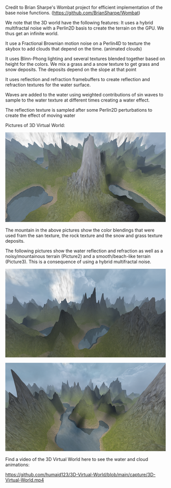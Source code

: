 Credit to Brian Sharpe's Wombat project for efficient implementation of the base noise functions. (https://github.com/BrianSharpe/Wombat)

We note that the 3D world have the following features:
It uses a hybrid multifractal noise with a Perlin2D basis to create the terrain on the GPU.
We thus get an infinite world.

It use a Fractional Brownian motion noise on a Perlin4D to texture the skybox to add clouds that depend on the time. (animated clouds)

It uses Blinn-Phong lighting and several textures blended together based on height for the colors. We mix a grass and a snow texture to get grass and snow deposits. The deposits depend on the slope at that point

It uses reflection and refraction framebuffers to create reflection and refraction textures for the water surface. 

Waves are added to the water using weighted contributions of sin waves to sample to the water texture at different times creating a water effect.

The reflection texture is sampled after some Perlin2D perturbations to create the effect of moving water


Pictures of 3D Virtual World:

![Picture1](https://github.com/humaid123/3D-Virtual-World/blob/main/capture/Picture1.png)

The mountain in the above pictures show the color blendings that were used fram the san texture, the rock texture and the snow and grass texture deposits.

The following pictures show the water reflection and refraction as well as a noisy/mountainous terrain (Picture2) and a smooth/beach-like terrain (Picture3). This is a consequence of using a hybrid multifractal noise.

![Picture2](https://github.com/humaid123/3D-Virtual-World/blob/main/capture/Picture2.png)

![Picture3](https://github.com/humaid123/3D-Virtual-World/blob/main/capture/Picture3.png)

Find a video of the 3D Virtual World here to see the water and cloud animations:

https://github.com/humaid123/3D-Virtual-World/blob/main/capture/3D-Virtual-World.mp4
